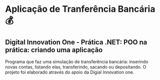 # Aplicação de Tranferência Bancária 💰

## Digital Innovation One - Prática .NET: POO na prática: criando uma aplicação

Programa que faz uma simulação de transferência bancária: inserindo novas contas, listando elas, transferindo, sacando ou depositando. O projeto foi elaborado através do apoio da Digial Innovation one.
